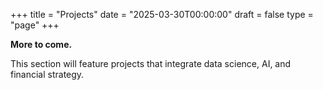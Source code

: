 +++
title = "Projects"
date = "2025-03-30T00:00:00"
draft = false
type = "page"
+++

**More to come.**

This section will feature projects that integrate data science, AI, and financial strategy.

